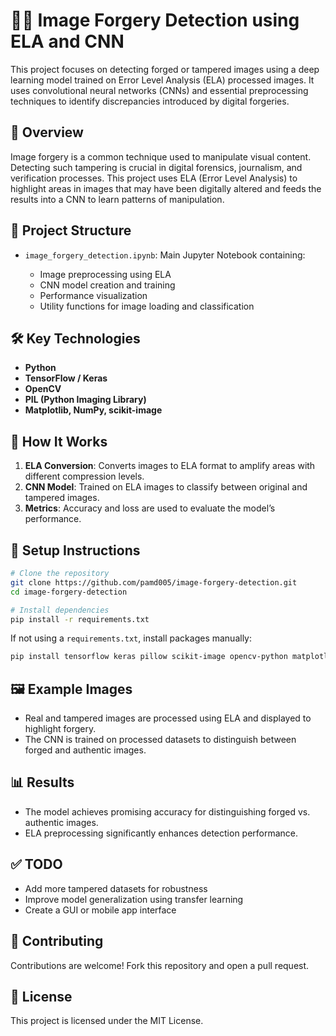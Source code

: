 
# 🕵️‍♂️ Image Forgery Detection using ELA and CNN

This project focuses on detecting forged or tampered images using a deep learning model trained on Error Level Analysis (ELA) processed images. It uses convolutional neural networks (CNNs) and essential preprocessing techniques to identify discrepancies introduced by digital forgeries.

## 🧠 Overview

Image forgery is a common technique used to manipulate visual content. Detecting such tampering is crucial in digital forensics, journalism, and verification processes. This project uses ELA (Error Level Analysis) to highlight areas in images that may have been digitally altered and feeds the results into a CNN to learn patterns of manipulation.

## 📁 Project Structure

* `image_forgery_detection.ipynb`: Main Jupyter Notebook containing:

  * Image preprocessing using ELA
  * CNN model creation and training
  * Performance visualization
  * Utility functions for image loading and classification

## 🛠️ Key Technologies

* **Python**
* **TensorFlow / Keras**
* **OpenCV**
* **PIL (Python Imaging Library)**
* **Matplotlib, NumPy, scikit-image**

## 🧪 How It Works

1. **ELA Conversion**: Converts images to ELA format to amplify areas with different compression levels.
2. **CNN Model**: Trained on ELA images to classify between original and tampered images.
3. **Metrics**: Accuracy and loss are used to evaluate the model’s performance.

## 🚀 Setup Instructions

```bash
# Clone the repository
git clone https://github.com/pamd005/image-forgery-detection.git
cd image-forgery-detection

# Install dependencies
pip install -r requirements.txt
```

If not using a `requirements.txt`, install packages manually:

```bash
pip install tensorflow keras pillow scikit-image opencv-python matplotlib numpy
```

## 🖼️ Example Images

* Real and tampered images are processed using ELA and displayed to highlight forgery.
* The CNN is trained on processed datasets to distinguish between forged and authentic images.

## 📊 Results

* The model achieves promising accuracy for distinguishing forged vs. authentic images.
* ELA preprocessing significantly enhances detection performance.

## ✅ TODO

* Add more tampered datasets for robustness
* Improve model generalization using transfer learning
* Create a GUI or mobile app interface

## 🤝 Contributing

Contributions are welcome! Fork this repository and open a pull request.

## 📝 License

This project is licensed under the MIT License.
